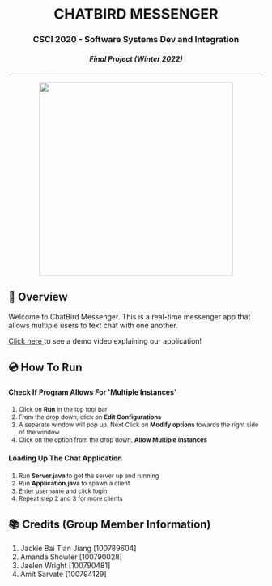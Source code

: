 
<h1 align="center"> CHATBIRD MESSENGER </h1>
<h3 align="center"> CSCI 2020 - Software Systems Dev and Integration </h3>
<h5 align="center"> Final Project (Winter 2022) </h5>
<hr/> 

<p align="center"> 
<img src="https://cdn.discordapp.com/attachments/943223294319026197/964199050763198504/unknown.png" alt="" height="382px">
</p>

<h2> 💬 Overview </h2>

<p> Welcome to ChatBird Messenger. This is a real-time messenger app that allows multiple users to 
  text chat with one another. </p>
  
<p> <a href="https://youtu.be/yG0B5SN-DYM" target="_blank"> Click here </a> to see a demo video explaining our application!</p> 

<h2> 💿 How To Run </h2> 

<h4> Check If Program Allows For 'Multiple Instances' </h4> 

<ol style="font-size: 12px;">
  <li> Click on <b>Run</b> in the top tool bar </li>
  <li> From the drop down, click on <b>Edit Configurations</b> </li>
  <li> A seperate window will pop up. Next Click on <b> Modify options </b> towards the right side of the window </li>
  <li> Click on the option from the drop down, <b>Allow Multiple Instances</b></li>
</ol>


<h4> Loading Up The Chat Application </h4> 

<ol style="font-size: 12px;">
  <li> Run <b>Server.java </b> to get the server up and running </li>
  <li> Run <b> Application.java </b> to spawn a client </li>
  <li> Enter username and click login </li>
  <li> Repeat step 2 and 3 for more clients </li>
</ol>



<h2>  📚 Credits (Group Member Information) </h2> 

<ol>
  <li> Jackie Bai Tian Jiang  [100789604] </li>
  <li> Amanda Showler         [100790028] </li>
  <li> Jaelen Wright          [100790481] </li>
  <li> Amit Sarvate           [100794129] </li>
</ol>


